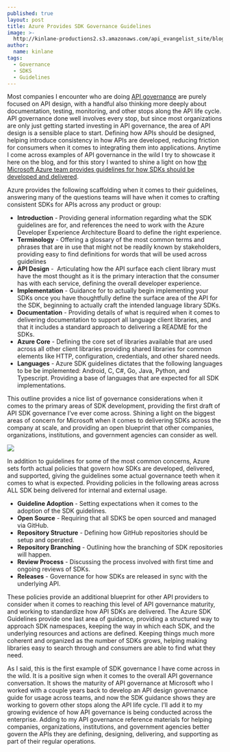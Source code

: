 ```yaml
---
published: true
layout: post
title: Azure Provides SDK Governance Guidelines
image: >-
  http://kinlane-productions2.s3.amazonaws.com/api_evangelist_site/blog/azure_sdk_governance.png
author:
  name: kinlane
tags:
  - Governance
  - SDKS
  - Guidelines
---
```

Most companies I encounter who are doing [API governance](http://governance.apievangelist.com/) are purely focused on API design, with a handful also thinking more deeply about documentation, testing, monitoring, and other stops along the API life cycle. API governance done well involves every stop, but since most organizations are only just getting started investing in API governance, the area of API design is a sensible place to start. Defining how APIs should be designed, helping introduce consistency in how APIs are developed, reducing friction for consumers when it comes to integrating them into applications. Anytime I come across examples of API governance in the wild I try to showcase it here on the blog, and for this story I wanted to shine a light on how [the Microsoft Azure team provides guidelines for how SDKs should be developed and delivered](https://azure.github.io/azure-sdk/index.html).

Azure provides the following scaffolding when it comes to their guidelines, answering many of the questions teams will have when it comes to crafting consistent SDKs for APIs across any product or group:

*   **Introduction** - Providing general information regarding what the SDK guidelines are for, and references the need to work with the Azure Developer Experience Architecture Board to define the right experience.
*   **Terminology** - Offering a glossary of the most common terms and phrases that are in use that might not be readily known by stakeholders, providing easy to find definitions for words that will be used across guidelines
*   **API Design** -  Articulating how the API surface each client library must have the most thought as it is the primary interaction that the consumer has with each service, defining the overall developer experience.
*   **Implementation** - Guidance for to actually begin implementing your SDKs once you have thoughtfully define the surface area of the API for the SDK, beginning to actually craft the intended language library SDKs.
*   **Documentation** - Providing details of what is required when it comes to delivering documentation to support all language client libraries, and that it includes a standard approach to delivering a README for the SDKs.
*   **Azure Core** - Defining the core set of libraries available that are used across all other client libraries providing shared libraries for common elements like HTTP, configuration, credentials, and other shared needs.
*   **Languages** - Azure SDK guidelines dictates that the following languages to be be implemented: Android, C, C#, Go, Java, Python, and Typescript. Providing a base of languages that are expected for all SDK implementations.

This outline provides a nice list of governance considerations when it comes to the primary areas of SDK development, providing the first draft of API SDK governance I’ve ever come across. Shining a light on the biggest areas of concern for Microsoft when it comes to delivering SDKs across the company at scale, and providing an open blueprint that other companies, organizations, institutions, and government agencies can consider as well.

![](http://kinlane-productions2.s3.amazonaws.com/api_evangelist_site/blog/azure_sdk_governance_open_source_policies.png)

In addition to guidelines for some of the most common concerns, Azure sets forth actual policies that govern how SDKs are developed, delivered, and supported, giving the guidelines some actual governance teeth when it comes to what is expected. Providing policies in the following areas across ALL SDK being delivered for internal and external usage.

*   **Guideline Adoption** - Setting expectations when it comes to the adoption of the SDK guidelines.
*   **Open Source** \- Requiring that all SDKS be open sourced and managed via GitHub.
*   **Repository Structure** - Defining how GitHub repositories should be setup and operated.
*   **Repository Branching** - Outlining how the branching of SDK repositories will happen.
*   **Review Process** - Discussing the process involved with first time and ongoing reviews of SDKs.  
*   **Releases** - Governance for how SDKs are released in sync with the underlying API.

These policies provide an additional blueprint for other API providers to consider when it comes to reaching this level of API governance maturity, and working to standardize how API SDKs are delivered. The Azure SDK Guidelines provide one last area of guidance, providing a structured way to approach SDK namespaces, keeping the way in which each SDK, and the underlying resources and actions are defined. Keeping things much more coherent and organized as the number of SDKs grows, helping making libraries easy to search through and consumers are able to find what they need.

As I said, this is the first example of SDK governance I have come across in the wild. It is a positive sign when it comes to the overall API governance conversation. It shows the maturity of API governance at Microsoft who I worked with a couple years back to develop an API design governance guide for usage across teams, and now the SDK guidance shows they are working to govern other stops along the API life cycle. I’ll add it to my growing evidence of how API governance is being conducted across the enterprise. Adding to my API governance reference materials for helping companies, organizations, institutions, and government agencies better govern the APIs they are defining, designing, delivering, and supporting as part of their regular operations.